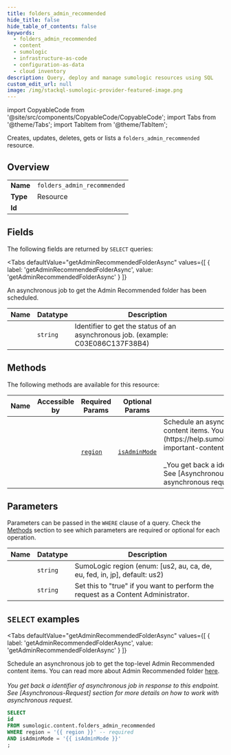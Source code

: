```yaml
--- 
title: folders_admin_recommended
hide_title: false
hide_table_of_contents: false
keywords:
  - folders_admin_recommended
  - content
  - sumologic
  - infrastructure-as-code
  - configuration-as-data
  - cloud inventory
description: Query, deploy and manage sumologic resources using SQL
custom_edit_url: null
image: /img/stackql-sumologic-provider-featured-image.png
---
```


import CopyableCode from '@site/src/components/CopyableCode/CopyableCode';
import Tabs from '@theme/Tabs';
import TabItem from '@theme/TabItem';

Creates, updates, deletes, gets or lists a <code>folders_admin_recommended</code> resource.

## Overview
<table><tbody>
<tr><td><b>Name</b></td><td><code>folders_admin_recommended</code></td></tr>
<tr><td><b>Type</b></td><td>Resource</td></tr>
<tr><td><b>Id</b></td><td><CopyableCode code="sumologic.content.folders_admin_recommended" /></td></tr>
</tbody></table>

## Fields

The following fields are returned by `SELECT` queries:

<Tabs
    defaultValue="getAdminRecommendedFolderAsync"
    values={[
        { label: 'getAdminRecommendedFolderAsync', value: 'getAdminRecommendedFolderAsync' }
    ]}
>
<TabItem value="getAdminRecommendedFolderAsync">

An asynchronous job to get the Admin Recommended folder has been scheduled.

<table>
<thead>
    <tr>
    <th>Name</th>
    <th>Datatype</th>
    <th>Description</th>
    </tr>
</thead>
<tbody>
<tr>
    <td><CopyableCode code="id" /></td>
    <td><code>string</code></td>
    <td>Identifier to get the status of an asynchronous job. (example: C03E086C137F38B4)</td>
</tr>
</tbody>
</table>
</TabItem>
</Tabs>

## Methods

The following methods are available for this resource:

<table>
<thead>
    <tr>
    <th>Name</th>
    <th>Accessible by</th>
    <th>Required Params</th>
    <th>Optional Params</th>
    <th>Description</th>
    </tr>
</thead>
<tbody>
<tr>
    <td><a href="#getAdminRecommendedFolderAsync"><CopyableCode code="getAdminRecommendedFolderAsync" /></a></td>
    <td><CopyableCode code="select" /></td>
    <td><a href="#parameter-region"><code>region</code></a></td>
    <td><a href="#parameter-isAdminMode"><code>isAdminMode</code></a></td>
    <td>Schedule an asynchronous job to get the top-level Admin Recommended content items. You can read more about Admin Recommended folder [here](https://help.sumologic.com/Manage/Content_Sharing/Admin_Mode#move-important-content-to-admin-recommended).<br /><br />_You get back a identifier of asynchronous job in response to this endpoint. See [Asynchronous-Request] section for more details on how to work with asynchronous request._</td>
</tr>
</tbody>
</table>

## Parameters

Parameters can be passed in the `WHERE` clause of a query. Check the [Methods](#methods) section to see which parameters are required or optional for each operation.

<table>
<thead>
    <tr>
    <th>Name</th>
    <th>Datatype</th>
    <th>Description</th>
    </tr>
</thead>
<tbody>
<tr id="parameter-region">
    <td><CopyableCode code="region" /></td>
    <td><code>string</code></td>
    <td>SumoLogic region (enum: [us2, au, ca, de, eu, fed, in, jp], default: us2)</td>
</tr>
<tr id="parameter-isAdminMode">
    <td><CopyableCode code="isAdminMode" /></td>
    <td><code>string</code></td>
    <td>Set this to "true" if you want to perform the request as a Content Administrator.</td>
</tr>
</tbody>
</table>

## `SELECT` examples

<Tabs
    defaultValue="getAdminRecommendedFolderAsync"
    values={[
        { label: 'getAdminRecommendedFolderAsync', value: 'getAdminRecommendedFolderAsync' }
    ]}
>
<TabItem value="getAdminRecommendedFolderAsync">

Schedule an asynchronous job to get the top-level Admin Recommended content items. You can read more about Admin Recommended folder [here](https://help.sumologic.com/Manage/Content_Sharing/Admin_Mode#move-important-content-to-admin-recommended).<br /><br />_You get back a identifier of asynchronous job in response to this endpoint. See [Asynchronous-Request] section for more details on how to work with asynchronous request._

```sql
SELECT
id
FROM sumologic.content.folders_admin_recommended
WHERE region = '{{ region }}' -- required
AND isAdminMode = '{{ isAdminMode }}'
;
```
</TabItem>
</Tabs>
